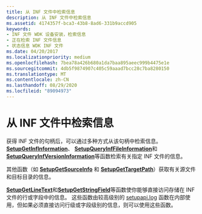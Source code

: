 ```yaml
---
title: 从 INF 文件中检索信息
description: 从 INF 文件中检索信息
ms.assetid: 4174357f-bca3-43b8-8ad6-331b9accd905
keywords:
- INF 文件 WDK 设备安装，检索信息
- 正在检索 INF 文件信息
- 状态信息 WDK INF 文件
ms.date: 04/20/2017
ms.localizationpriority: medium
ms.openlocfilehash: 7bea78a426b680a1da7baa895aeec999b4475e1e
ms.sourcegitcommit: 4db5f9874907c405c59aaad7bcc28c7ba8280150
ms.translationtype: MT
ms.contentlocale: zh-CN
ms.lasthandoff: 08/29/2020
ms.locfileid: "89094973"
---
```

# <a name="retrieving-information-from-an-inf-file"></a>从 INF 文件中检索信息





获得 INF 文件的句柄后，可以通过多种方式从该句柄中检索信息。 [**SetupGetInfInformation**](/windows/desktop/api/setupapi/nf-setupapi-setupgetinfinformationa)、 [**SetupQueryInfFileInformation**](/windows/desktop/api/setupapi/nf-setupapi-setupqueryinffileinformationa)和[**SetupQueryInfVersionInformation**](/windows/desktop/api/setupapi/nf-setupapi-setupqueryinfversioninformationa)等函数检索有关指定 INF 文件的信息。

其他函数（如 [**SetupGetSourceInfo**](/windows/desktop/api/setupapi/nf-setupapi-setupgetsourceinfoa) 和 [**SetupGetTargetPath**](/windows/desktop/api/setupapi/nf-setupapi-setupgettargetpatha)）获取有关源文件和目标目录的信息。

[**SetupGetLineText**](/windows/desktop/api/setupapi/nf-setupapi-setupgetlinetexta)和[**SetupGetStringField**](/windows/desktop/api/setupapi/nf-setupapi-setupgetstringfielda)等函数使你能够直接访问存储在 INF 文件的行或字段中的信息。 这些函数由较高级别的 [setupapi.log](setupapi.md) 函数在内部使用，但如果必须直接访问行级或字段级别的信息，则可以使用这些函数。

 


